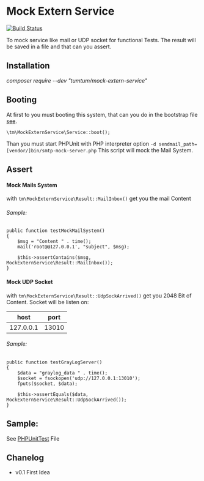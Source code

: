 Mock Extern Service
===================

[![Build Status](https://travis-ci.org/tmloberon/mock-extern-service.svg?branch=master)](https://travis-ci.org/tmloberon/mock-extern-service)

To mock service like mail or UDP socket for functional Tests.
The result will be saved in a file and that can you assert.

Installation
------------

_composer require --dev "tumtum/mock-extern-service"_

Booting
-------

At first to you must booting this system, that can you do in the bootstrap file [see](tests/bootstrap.php).

    \tm\MockExternService\Service::boot();
    
Than you must start PHPUnit with PHP interpreter option `-d sendmail_path=[vendor/]bin/smtp-mock-server.php`
This script will mock the Mail System.

Assert
------

#### Mock Mails System

with `tm\MockExternService\Result::MailInbox()` get you the mail Content

###### Sample:

    public function testMockMailSystem()
    {
        $msg = "Content " . time();
        mail('root@@127.0.0.1', "subject", $msg);
        
        $this->assertContains($msg, MockExternService\Result::MailInbox());
    }
    
#### Mock UDP Socket

with `tm\MockExternService\Result::UdpSockArrived()` get you 2048 Bit of Content.
Socket will be listen on:

|   host    |  port |
|:---------:|:-----:|
| 127.0.0.1 | 13010 |
    

###### Sample:

    public function testGrayLogServer()
    {
        $data = "graylog_data " . time();
        $socket = fsockopen('udp://127.0.0.1:13010');
        fputs($socket, $data);

        $this->assertEquals($data, MockExternService\Result::UdpSockArrived());
    }
    
Sample:
-------

See [PHPUnitTest](tests/Functional/MockSystemTest.php) File

Chanelog
--------

- v0.1 First Idea
